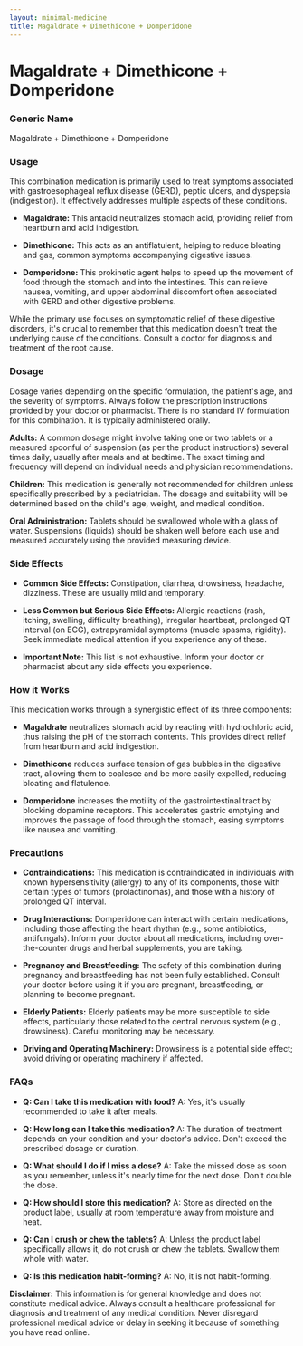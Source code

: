 ```yaml
---
layout: minimal-medicine
title: Magaldrate + Dimethicone + Domperidone
---
```


# Magaldrate + Dimethicone + Domperidone
### Generic Name
Magaldrate + Dimethicone + Domperidone


### Usage

This combination medication is primarily used to treat symptoms associated with gastroesophageal reflux disease (GERD), peptic ulcers, and dyspepsia (indigestion).  It effectively addresses multiple aspects of these conditions.  

* **Magaldrate:** This antacid neutralizes stomach acid, providing relief from heartburn and acid indigestion.

* **Dimethicone:** This acts as an antiflatulent, helping to reduce bloating and gas, common symptoms accompanying digestive issues.

* **Domperidone:** This prokinetic agent helps to speed up the movement of food through the stomach and into the intestines. This can relieve nausea, vomiting, and upper abdominal discomfort often associated with GERD and other digestive problems.

While the primary use focuses on symptomatic relief of these digestive disorders, it's crucial to remember that this medication doesn't treat the underlying cause of the conditions.  Consult a doctor for diagnosis and treatment of the root cause.


### Dosage

Dosage varies depending on the specific formulation, the patient's age, and the severity of symptoms.  Always follow the prescription instructions provided by your doctor or pharmacist.  There is no standard IV formulation for this combination. It is typically administered orally.

**Adults:**  A common dosage might involve taking one or two tablets or a measured spoonful of suspension (as per the product instructions) several times daily, usually after meals and at bedtime.  The exact timing and frequency will depend on individual needs and physician recommendations.

**Children:** This medication is generally not recommended for children unless specifically prescribed by a pediatrician.  The dosage and suitability will be determined based on the child's age, weight, and medical condition.


**Oral Administration:** Tablets should be swallowed whole with a glass of water.  Suspensions (liquids) should be shaken well before each use and measured accurately using the provided measuring device.


### Side Effects

* **Common Side Effects:**  Constipation, diarrhea, drowsiness, headache, dizziness. These are usually mild and temporary.

* **Less Common but Serious Side Effects:**  Allergic reactions (rash, itching, swelling, difficulty breathing), irregular heartbeat, prolonged QT interval (on ECG), extrapyramidal symptoms (muscle spasms, rigidity).  Seek immediate medical attention if you experience any of these.

* **Important Note:** This list is not exhaustive.  Inform your doctor or pharmacist about any side effects you experience.


### How it Works

This medication works through a synergistic effect of its three components:

* **Magaldrate** neutralizes stomach acid by reacting with hydrochloric acid, thus raising the pH of the stomach contents. This provides direct relief from heartburn and acid indigestion.

* **Dimethicone** reduces surface tension of gas bubbles in the digestive tract, allowing them to coalesce and be more easily expelled, reducing bloating and flatulence.

* **Domperidone** increases the motility of the gastrointestinal tract by blocking dopamine receptors.  This accelerates gastric emptying and improves the passage of food through the stomach, easing symptoms like nausea and vomiting.


### Precautions

* **Contraindications:**  This medication is contraindicated in individuals with known hypersensitivity (allergy) to any of its components, those with certain types of tumors (prolactinomas), and those with a history of prolonged QT interval.

* **Drug Interactions:**  Domperidone can interact with certain medications, including those affecting the heart rhythm (e.g., some antibiotics, antifungals). Inform your doctor about all medications, including over-the-counter drugs and herbal supplements, you are taking.

* **Pregnancy and Breastfeeding:**  The safety of this combination during pregnancy and breastfeeding has not been fully established.  Consult your doctor before using it if you are pregnant, breastfeeding, or planning to become pregnant.

* **Elderly Patients:**  Elderly patients may be more susceptible to side effects, particularly those related to the central nervous system (e.g., drowsiness). Careful monitoring may be necessary.

* **Driving and Operating Machinery:** Drowsiness is a potential side effect; avoid driving or operating machinery if affected.


### FAQs

* **Q: Can I take this medication with food?**  A: Yes, it's usually recommended to take it after meals.

* **Q: How long can I take this medication?** A: The duration of treatment depends on your condition and your doctor's advice.  Don't exceed the prescribed dosage or duration.

* **Q: What should I do if I miss a dose?** A: Take the missed dose as soon as you remember, unless it's nearly time for the next dose. Don't double the dose.

* **Q: How should I store this medication?** A: Store as directed on the product label, usually at room temperature away from moisture and heat.

* **Q: Can I crush or chew the tablets?** A:  Unless the product label specifically allows it, do not crush or chew the tablets. Swallow them whole with water.

* **Q: Is this medication habit-forming?** A: No, it is not habit-forming.

**Disclaimer:** This information is for general knowledge and does not constitute medical advice. Always consult a healthcare professional for diagnosis and treatment of any medical condition.  Never disregard professional medical advice or delay in seeking it because of something you have read online.
